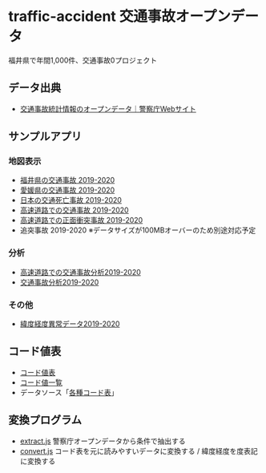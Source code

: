 # traffic-accident 交通事故オープンデータ

福井県で年間1,000件、交通事故0プロジェクト

## データ出典

- [交通事故統計情報のオープンデータ｜警察庁Webサイト](https://www.npa.go.jp/publications/statistics/koutsuu/opendata/index_opendata.html)

## サンプルアプリ

### 地図表示

- [福井県の交通事故 2019-2020](https://code4fukui.github.io/traffic-accident/fukui.html)
- [愛媛県の交通事故 2019-2020](https://code4fukui.github.io/traffic-accident/ehime.html)
- [日本の交通死亡事故 2019-2020](https://code4fukui.github.io/traffic-accident/fatal.html)
- [高速道路での交通事故 2019-2020](https://code4fukui.github.io/traffic-accident/kosoku.html)
- [高速道路での正面衝突事故 2019-2020](https://code4fukui.github.io/traffic-accident/kosoku-front.html)
- 追突事故 2019-2020 ※データサイズが100MBオーバーのため別途対応予定

### 分析

- [高速道路での交通事故分析2019-2020](https://code4fukui.github.io/traffic-accident/kosokustat.html)
- [交通事故分析2019-2020](https://code4fukui.github.io/traffic-accident/stat.html)

### その他

- [緯度経度異常データ2019-2020](https://code4fukui.github.io/traffic-accident/error.html)

## コード値表

- [コード値表](code/code.csv)
- [コード値一覧](code)
- データソース「[各種コード表](https://www.npa.go.jp/publications/statistics/koutsuu/opendata/2019/codebook_2019.pdf)」

## 変換プログラム

- [extract.js](extract.js) 警察庁オープンデータから条件で抽出する
- [convert.js](convert.js) コード表を元に読みやすいデータに変換する / 緯度経度を度表記に変換する
